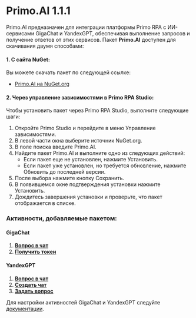# Primo.AI 1.1.1

Primo.AI предназначен для интеграции платформы Primo RPA с ИИ-сервисами GigaChat и YandexGPT, обеспечивая выполнение запросов и получение ответов от этих сервисов.
Пакет **Primo.AI** доступен для скачивания двумя способами:

#### 1. С сайта NuGet:
Вы можете скачать пакет по следующей ссылке:  
- [Primo.AI на NuGet.org](https://www.nuget.org/packages/Primo.AI)

#### 2. Через управление зависимостями в Primo RPA Studio:
Чтобы установить пакет через Primo RPA Studio, выполните следующие шаги:

1. Откройте Primo Studio и перейдите в меню Управление зависимостями.
2. В левой части окна выберите источник NuGet.org.
3. В поле поиска введите Primo.AI.
4. Найдите пакет Primo.AI и выполните одно из следующих действий:
   - Если пакет еще не установлен, нажмите Установить.
   - Если пакет уже установлен, но требуется обновление, нажмите Обновить до последней версии.
5. После выбора нажмите кнопку Сохранить.
6. В появившемся окне подтверждения установки нажмите Установить.
7. Дождитесь завершения установки и проверьте, что пакет отображается в списке.

### Активности, добавляемые пакетом:  

#### GigaChat  
1. **[Вопрос в чат](https://docs.primo-rpa.ru/primo-rpa/g_elements/el_extra/ai/gigachat/el_chatmessage)**
2. **[Получить токен](https://docs.primo-rpa.ru/primo-rpa/g_elements/el_extra/ai/gigachat/el_gettoken)**

#### YandexGPT  
1. **[Вопрос в чат](https://docs.primo-rpa.ru/primo-rpa/g_elements/el_extra/ai/yandexgpt/el_chatmessage)**
2. **[Создать чат](https://docs.primo-rpa.ru/primo-rpa/g_elements/el_extra/ai/yandexgpt/el_chat)**
3. **[Задать вопрос](https://docs.primo-rpa.ru/primo-rpa/g_elements/el_extra/ai/yandexgpt/el_instruct)**

Для настройки активностей GigaChat и YandexGPT следуйте [документации](https://docs.primo-rpa.ru/primo-rpa/primo-rpa-studio/settings/ai).
